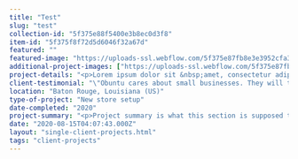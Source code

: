 ```yaml
---
title: "Test"
slug: "test"
collection-id: "5f375e88f5400e3b8ec0d3f8"
item-id: "5f375f8f72d5d6046f32a67d"
featured: ""
featured-image: "https://uploads-ssl.webflow.com/5f375e87fb8e3e3952cfa3f2/5f3dfe4922284538780f4b6b_Amara_Swimsuit-Swimwear-LW12890-2070_Confetti_terracotta-1_1b781120-6728-45d2-9e5b-1cb12dacbd65.jpg"
additional-project-images: ["https://uploads-ssl.webflow.com/5f375e87fb8e3e3952cfa3f2/5f3ef90a13b2c382dfa39301_1024x1024-674e4b6ef530b6b319e5bc184294e05b.jpg","https://uploads-ssl.webflow.com/5f375e87fb8e3e3952cfa3f2/5f3ef90adc6e154667c76049_KW_SS20_SwimWear_YellowStripe.jpg","https://uploads-ssl.webflow.com/5f375e87fb8e3e3952cfa3f2/5f3ef90b1c64525ab50a41c7_DSC_0013.jpg","https://uploads-ssl.webflow.com/5f375e87fb8e3e3952cfa3f2/5f3ee8218972bfc0a2288b3d_201911_Goldie_and_Ace_Swim_AlexandrenaParker_09_1600x.jpg","https://uploads-ssl.webflow.com/5f375e87fb8e3e3952cfa3f2/5f3dfe38afae98f52bec6535_201911_Goldie_and_Ace_Swim_AlexandrenaParker_08_1600x.jpg"]
project-details: "<p>Lorem ipsum dolor sit &nbsp;amet, consectetur adipiscing elit. Vestibulum sodales metus sem, nec &nbsp;consectetur felis tincidunt at. Curabitur bibendum eros arcu, in accumsan &nbsp;augue ullamcorper fringilla. Nunc in erat a mi porta consectetur. Aliquam in &nbsp;turpis interdum, fringilla dui nec, eleifend enim. Cras elit nunc, tincidunt &nbsp;ac ex a, condimentum commodo sem. Integer a libero at lectus sagittis &nbsp;ultrices aliquet vel diam. Aenean fermentum a quam vel dignissim. Class &nbsp;aptent taciti sociosqu ad litora torquent per conubia nostra, per inceptos &nbsp;himenaeos. Aenean imperdiet metus quis elit sagittis, ac congue mauris &nbsp;sollicitudin. Praesent at commodo sem. Sed vel quam erat. Nulla facilisi. &nbsp;Etiam scelerisque, lorem ac faucibus ullamcorper, ligula nunc eleifend leo, &nbsp;ac luctus arcu ex vel lorem. Aliquam dolor diam, consectetur sed leo eu, &nbsp;malesuada pellentesque lorem.</p>"
client-testimonial: "\"Obuntu cares about small businesses. They will take the time to talk to you, understand your pain points, and come up with cost effective solutions. Will definitely use again!\""
location: "Baton Rouge, Louisiana (US)"
type-of-project: "New store setup"
date-completed: "2020"
project-summary: "<p>Project summary is what this section is supposed to have!</p>"
date: "2020-08-15T04:07:43.000Z"
layout: "single-client-projects.html"
tags: "client-projects"
---
```




